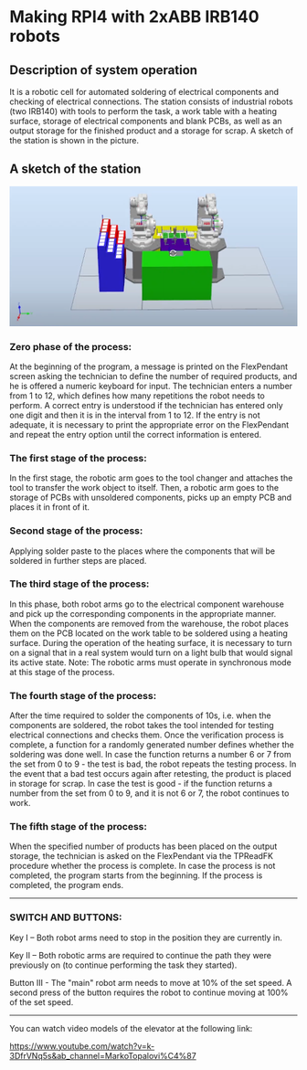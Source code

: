 # Making RPI4 with 2xABB IRB140 robots
## Description of system operation
It is a robotic cell for automated soldering of electrical components and checking of electrical connections. The station consists of industrial
robots (two IRB140) with tools to perform the task, a work table with a heating surface, storage of electrical components and blank PCBs, as well
as an output storage for the finished product and a storage for scrap. A sketch of the station is shown in the picture.

## A sketch of the station
<img src="./assets/1.png" alt="drawing" width="800"/>

### Zero phase of the process:
At the beginning of the program, a message is printed on the FlexPendant screen asking the technician to define the number of required products, and he is offered a numeric keyboard for input. The technician enters a number from 1 to 12, which defines how many repetitions the robot needs to perform. A correct entry is understood if the technician has entered only one digit and then it is in the interval from 1 to 12. If the entry is not adequate, it is necessary to print the appropriate error on the FlexPendant and repeat the entry option until the correct information is entered.

### The first stage of the process:
In the first stage, the robotic arm goes to the tool changer and attaches the tool to transfer the work object to itself. Then, a robotic arm goes to the storage of PCBs with unsoldered components, picks up an empty PCB and places it in front of it.

### Second stage of the process:
Applying solder paste to the places where the components that will be soldered in further steps are placed.

### The third stage of the process:
In this phase, both robot arms go to the electrical component warehouse and pick up the corresponding components in the appropriate manner. When the components are removed from the warehouse, the robot places them on the PCB located on the work table to be soldered using a heating surface. During the operation of the heating surface, it is necessary to turn on a signal that in a real system would turn on a light bulb that would signal its active state.
Note: The robotic arms must operate in synchronous mode at this stage of the process.

### The fourth stage of the process:
After the time required to solder the components of 10s, i.e. when the components are soldered, the robot takes the tool intended for testing electrical connections and checks them.
Once the verification process is complete, a function for a randomly generated number defines whether the soldering was done well. In case the function returns a number 6 or 7 from the set from 0 to 9 - the test is bad, the robot repeats the testing process. In the event that a bad test occurs again after retesting, the product is placed in storage for scrap. In case the test is good - if the function returns a number from the set from 0 to 9, and it is not 6 or 7, the robot continues to work.

### The fifth stage of the process:
When the specified number of products has been placed on the output storage, the technician is asked on the FlexPendant via the TPReadFK procedure whether the process is complete. In case the process is not completed, the program starts from the beginning. If the process is completed, the program ends.

---

### SWITCH AND BUTTONS:
Key I – Both robot arms need to stop in the position they are currently in.

Key II – Both robotic arms are required to continue the path they were previously on (to continue performing the task they started).

Button III - The "main" robot arm needs to move at 10% of the set speed. A second press of the button requires the robot to continue moving at 100% of the set speed.

---

You can watch video models of the elevator at the following link:

https://www.youtube.com/watch?v=k-3DfrVNq5s&ab_channel=MarkoTopalovi%C4%87
